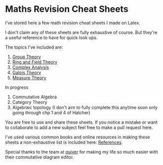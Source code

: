 # Maths Revision Cheat Sheets

I've stored here a few math revision cheat sheets I made on Latex.

I don't claim any of these sheets are fully exhaustive of course. But they're a useful reference to have for quick look ups.

The topics I've included are:
1. [Group Theory](Group%20Theory%20Cheat%20Sheet.pdf)
2. [Ring and Field Theory](Ring%20and%20Field%20Theory%20Cheat%20Sheet.pdf)
3. [Complex Analysis](Complex%20Analysis%20Cheat%20Sheet.pdf)
4. [Galois Theory](Galois%20Theory%20Cheat%20Sheet.pdf)
5. [Measure Theory](Measure%20Theory%20Cheat%20Sheet.pdf)

In progress
1. Commutative Algebra
2. Category Theory
3. Algebraic topology (I don't aim to fully complete this anytime soon only going through chp 1 and 4 of Hatcher)

You are free to use and share these sheets. If you notice a mistake or want to collaborate to add a new subject feel free to make a pull request here.

I've used various common books and online resources in making these sheets a non-exhaustive list is included here: [References](References.md).

Special thanks to the team at [quiver](https://github.com/varkor/quiver) for making my life so much easier with their commutative diagram editor.

